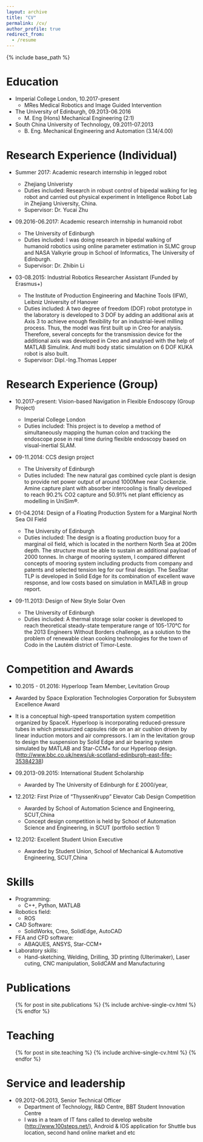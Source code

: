 ```yaml
---
layout: archive
title: "CV"
permalink: /cv/
author_profile: true
redirect_from:
  - /resume
---
```


{% include base_path %}

Education
======
* Imperial College London, 10.2017-present
  * MRes Medical Robotics and Image Guided Intervention
* The University of Edinburgh,  09.2013-06.2016
  * M. Eng (Hons) Mechanical Engineering (2:1)
* South China University of Technology, 09.2011-07.2013
  * B. Eng. Mechanical Engineering and Automation (3.14/4.00)


Research Experience (Individual)
======
* Summer 2017: Academic research internship in legged robot
  * Zhejiang Univeristy 
  * Duties included: Research in robust control of bipedal walking for leg robot and carried out physical experiment in Intelligence Robot Lab in Zhejiang University, China.
  * Supervisor: Dr. Yucai Zhu

* 09.2016-06.2017: Academic research internship in humanoid robot
  * The University of Edinburgh
  * Duties included: I was doing research in bipedal walking of humanoid robotics using online parameter estimation in SLMC group and NASA Valkyrie group in School of Informatics, The University of Edinburgh.
  * Supervisor: Dr. Zhibin Li

* 03-08.2015: Industrial Robotics Researcher Assistant (Funded by Erasmus+)
  * The Institute of Production Engineering and Machine Tools (IFW), Leibniz University of Hanover
  * Duties included: A two degree of freedom (DOF) robot prototype in the laboratory is developed to 3 DOF by adding an additional axis at Axis 3 to achieve enough flexibility for an industrial-level milling process. Thus, the model was first built up in Creo for analysis. Therefore, several concepts for the transmission device for the additional axis was developed in Creo and analysed with the help of MATLAB Simulink. And multi body static simulation on 6 DOF KUKA robot is also built.
  * Supervisor: Dipl.-Ing.Thomas Lepper 


Research Experience (Group)
======
* 10.2017-present: Vision-based Navigation in Flexible Endoscopy (Group Project)
  * Imperial College London
  * Duties included: This project is to develop a method of simultaneously mapping the human colon and tracking the endoscope pose in real time during flexible endoscopy based on visual-inertial SLAM.

* 09-11.2014: CCS design project
  * The University of Edinburgh
  * Duties included: The new natural gas combined cycle plant is design to provide net power output of around 1000Mwe near Cockenzie. Amine capture plant with absorber intercooling is finally developed to reach 90.2% CO2 capture and 50.91% net plant efficiency as modelling in UniSim®.

* 01-04.2014: Design of a Floating Production System for a Marginal North Sea Oil Field
  * The University of Edinburgh
  * Duties included: The design is a floating production buoy for a marginal oil field, which is located in the northern North Sea at 200m depth. The structure must be able to sustain an additional payload of 2000 tonnes. In charge of mooring system, I compared different concepts of mooring system including products from company and patents and selected tension leg for our final design. The SeaStar TLP is developed in Solid Edge for its combination of excellent wave response, and low costs based on simulation in MATLAB in group report.

* 09-11.2013: Design of New Style Solar Oven   
  * The University of Edinburgh
  * Duties included: A thermal storage solar cooker is developed to reach theoretical steady-state temperature range of 105-170°C for the 2013 Engineers Without Borders challenge, as a solution to the problem of renewable clean cooking technologies for the town of Codo in the Lautém district of Timor-Leste.

Competition and Awards
======
* 10.2015 - 01.2016: Hyperloop Team Member, Levitation Group
 * Awarded by Space Exploration Technologies Corporation for Subsystem Excellence Award
 * It is a conceptual high-speed transportation system competition organized by SpaceX. Hyperloop is incorporating reduced-pressure tubes in which pressurized capsules ride on an air cushion driven by linear induction motors and air compressors. I am in the levitation group to design the suspension by Solid Edge and air bearing system simulated by MATLAB and Star-CCM+ for our Hyperloop design. (http://www.bbc.co.uk/news/uk-scotland-edinburgh-east-fife-35384238)
  
* 09.2013-09.2015: International Student Scholarship
  * Awarded by The University of Edinburgh for £ 2000/year,
* 12.2012: First Prize of “ThyssenKrupp” Elevator Cab Design Competition
  * Awarded by School of Automation Science and Engineering, SCUT,China
  * Concept design competition is held by School of Automation Science and Engineering, in SCUT (portfolio section 1)
* 12.2012: Excellent Student Union Executive
  * Awarded by Student Union, School of Mechanical & Automotive Engineering, SCUT,China


Skills
======
* Programming: 
  * C++, Python, MATLAB 
* Robotics field: 
  * ROS
* CAD Software:
  * SolidWorks, Creo, SolidEdge, AutoCAD
* FEA and CFD software:
  * ABAQUES, ANSYS, Star-CCM+
* Laboratory skills:
  * Hand-sketching, Welding, Drilling, 3D printing (Ulterimaker), Laser cuting, CNC manipulation, SolidCAM and Manufacturing


Publications
======
  <ul>{% for post in site.publications %}
    {% include archive-single-cv.html %}
  {% endfor %}</ul>
  
  
Teaching
======
  <ul>{% for post in site.teaching %}
    {% include archive-single-cv.html %}
  {% endfor %}</ul>
  
Service and leadership
======
* 09.2012-06.2013, Senior Technical Officer
  * Department of Technology, R&D Centre, BBT Student Innovation Centre
  * I was in a team of IT fans called to develop website (http://www.100steps.net/), Android & IOS application for Shuttle bus location, second hand online market and etc
